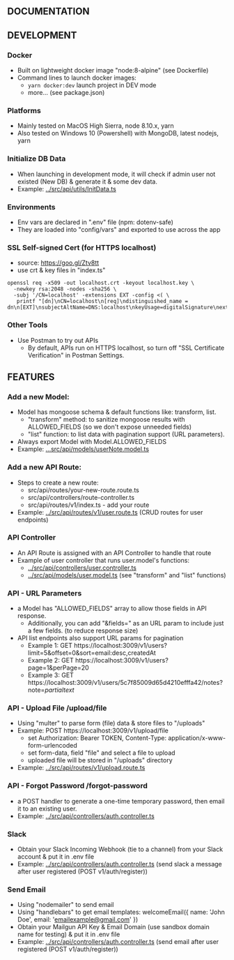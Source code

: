 ## DOCUMENTATION

## DEVELOPMENT

### Docker
- Built on lightweight docker image "node:8-alpine" (see Dockerfile)
- Command lines to launch docker images:
  - `yarn docker:dev` launch project in DEV mode
  - more... (see package.json)

### Platforms
- Mainly tested on MacOS High Sierra, node 8.10.x, yarn
- Also tested on Windows 10 (Powershell) with MongoDB, latest nodejs, yarn

### Initialize DB Data
- When launching in development mode, it will check if admin user not existed (New DB) & generate it & some dev data.
- Example: [../src/api/utils/InitData.ts](../src/api/utils/InitData.ts)

### Environments
- Env vars are declared in ".env" file (npm: dotenv-safe)
- They are loaded into "config/vars" and exported to use across the app

### SSL Self-signed Cert (for HTTPS localhost)
- source: https://goo.gl/Ztv8tt
- use crt & key files in "index.ts"
```
openssl req -x509 -out localhost.crt -keyout localhost.key \
  -newkey rsa:2048 -nodes -sha256 \
  -subj '/CN=localhost' -extensions EXT -config <( \
   printf "[dn]\nCN=localhost\n[req]\ndistinguished_name = dn\n[EXT]\nsubjectAltName=DNS:localhost\nkeyUsage=digitalSignature\nextendedKeyUsage=serverAuth")
```

### Other Tools
- Use Postman to try out APIs
  - By default, APIs run on HTTPS localhost, so turn off "SSL Certificate Verification" in Postman Settings.

## FEATURES

### Add a new Model:
- Model has mongoose schema & default functions like: transform, list.
  - "transform" method: to sanitize mongoose results with ALLOWED_FIELDS (so we don't expose unneeded fields)
  - "list" function: to list data with pagination support (URL parameters).
- Always export Model with Model.ALLOWED_FIELDS
- Example: [...src/api/models/userNote.model.ts](../src/api/models/userNote.model.ts)

### Add a new API Route:
- Steps to create a new route:
  - src/api/routes/your-new-route.route.ts
  - src/api/controllers/route-controller.ts
  - src/api/routes/v1/index.ts - add your route
- Example: [../src/api/routes/v1/user.route.ts](../src/api/routes/v1/user.route.ts) (CRUD routes for user endpoints)

### API Controller
- An API Route is assigned with an API Controller to handle that route
- Example of user controller that runs user.model's functions:
  - [../src/api/controllers/user.controller.ts](../src/api/controllers/user.controller.ts)
  - [../src/api/models/user.model.ts](../src/api/models/user.model.ts) (see "transform" and "list" functions)

### API - URL Parameters
- a Model has "ALLOWED_FIELDS" array to allow those fields in API response.
  - Additionally, you can add "&fields=" as an URL param to include just a few fields. (to reduce response size)
- API list endpoints also support URL params for pagination
  - Example 1: GET https://localhost:3009/v1/users?limit=5&offset=0&sort=email:desc,createdAt
  - Example 2: GET https://localhost:3009/v1/users?page=1&perPage=20
  - Example 3: GET https://localhost:3009/v1/users/5c7f85009d65d4210efffa42/notes?note=*partialtext*

### API - Upload File /upload/file
- Using "multer" to parse form (file) data & store files to "/uploads"
- Example: POST https://localhost:3009/v1/upload/file
  - set Authorization: Bearer TOKEN, Content-Type: application/x-www-form-urlencoded
  - set form-data, field "file" and select a file to upload
  - uploaded file will be stored in "/uploads" directory
- Example: [../src/api/routes/v1/upload.route.ts](../src/api/routes/v1/upload.route.ts)

### API - Forgot Password /forgot-password
- a POST handler to generate a one-time temporary password, then email it to an existing user.
- Example: [../src/api/controllers/auth.controller.ts](../src/api/controllers/auth.controller.ts)

### Slack
- Obtain your Slack Incoming Webhook (tie to a channel) from your Slack account & put it in .env file
- Example: [../src/api/controllers/auth.controller.ts](../src/api/controllers/auth.controller.ts) (send slack a message after user registered (POST v1/auth/register))

### Send Email
- Using "nodemailer" to send email
- Using "handlebars" to get email templates: welcomeEmail({ name: 'John Doe', email: 'emailexample@gmail.com' })
- Obtain your Mailgun API Key & Email Domain (use sandbox domain name for testing) & put it in .env file
- Example: [../src/api/controllers/auth.controller.ts](../src/api/controllers/auth.controller.ts) (send email after user registered (POST v1/auth/register))
